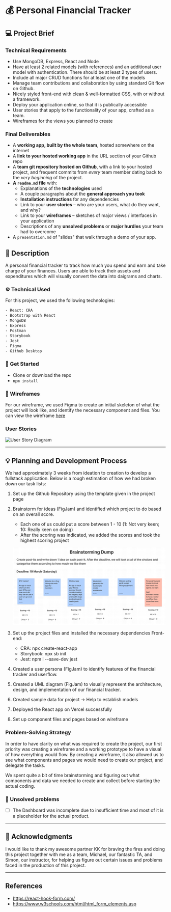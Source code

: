 # 💰 Personal Financial Tracker

## 💻 Project Brief
### Technical Requirements

- Use MongoDB, Express, React and Node
- Have at least 2 related models (with references) and an additional user model with authentication. There should be at least 2 types of users.
- Include all major CRUD functions for at least one of the models
- Manage team contributions and collaboration by using standard Git flow on Github.
- Nicely styled front-end with clean & well-formatted CSS, with or without a framework.
- Deploy your application online, so that it is publically accessible
- User stories that apply to the functionality of your app, crafted as a team.
- Wireframes for the views you planned to create

### Final Deliverables

- A **working app, built by the whole team**, hosted somewhere on the internet
- A **link to your hosted working app** in the URL section of your Github repo
- A **team git repository hosted on Github**, with a link to your hosted project, and frequent commits from _every_ team member dating back to the _very beginning_ of the project.
- **A `readme.md` file** with:
  - Explanations of the **technologies** used
  - A couple paragraphs about the **general approach you took**
  - **Installation instructions** for any dependencies
  - Link to your **user stories** – who are your users, what do they want, and why?
  - Link to your **wireframes** – sketches of major views / interfaces in your application
  - Descriptions of any **unsolved problems** or **major hurdles** your team had to overcome
- A `presentation.md` of "slides" that walk through a demo of your app.

## 📜 Description

A personal financial tracker to track how much you spend and earn and take charge of your finances. Users are able to track their assets and expenditures which will visually convert the data into daigrams and charts. 

### ⚙️ Technical Used
For this project, we used the following technologies:

```
- React: CRA
- Bootstrap with React
- MongoDB
- Express
- Postman
- Storybook
- Jest
- Figma
- Github Desktop
```

### 🚀 Get Started
- Clone or download the repo
- `npm install`

### 📝 Wireframes

For our wireframe, we used Figma to create an initial skeleton of what the project will look like, and identify the necessary component and files. You can view the wireframe [here](https://www.figma.com/file/T4dnXmXGpywDvNKPRQh0ss/Project-3?type=design&node-id=0%3A1&mode=design&t=4ib42sNRdyzkJm20-1)

###  User Stories


![User Story Diagram](https://github.com/chrysaliswoon/financial-tracker/blob/main/src/assets/user_persona.png)


---

## 💡 Planning and Development Process

We had approximately 3 weeks from ideation to creation to develop a fullstack application. Below is a rough estimation of how we had broken down our task lists:

1. Set up the Github Repository using the template given in the project page

2. Brainstorm for ideas (FigJam) and identified which project to do based on an overall score. 
   - Each one of us could put a score between 1 - 10 (1: Not very keen; 10: Really keen on doing)
   - After the scoring was indicated, we added the scores and took the highest scoring project

   ![Brainstorm Process](https://github.com/chrysaliswoon/financial-tracker/blob/main/README_Assets/Brainstorm%20Process.png?raw=true)

3. Set up the project files and installed the necessary dependencies
   Front-end:
   - CRA: npx create-react-app
   - Storybook: npx sb init
   - Jest: npm i --save-dev jest

4. Created a user persona (FigJam) to identify features of the financial tracker and userflow.

5. Created a UML diagram (FigJam) to visually represent the architecture, design, and implementation of our financial tracker.

6. Created sample data for project -> Help to establish models

7. Deployed the React app on Vercel successfully 

8. Set up component files and pages based on wireframe

### Problem-Solving Strategy

In order to have clarity on what was required to create the project, our first priority was creating a wireframe and a working prototype to have a visual of how everything would flow. By creating a wireframe, it also allowed us to see what components and pages we would need to create our project, and delegate the tasks. 

We spent quite a bit of time brainstorming and figuring out what components and data we needed to create and collect before starting the actual coding. 


### 👾 Unsolved problems

- [ ] The Dashboard was incomplete due to insufficient time and most of it is a placeholder for the actual product.

---

## 👻 Acknowledgments

I would like to thank my awesome partner KK for braving the fires and doing this project together with me as a team, Michael, our fantastic TA, and Simon, our instructor, for helping us figure out certain issues and problems faced in the production of this project.

---

 ## References
 
 - https://react-hook-form.com/
 - https://www.w3schools.com/html/html_form_elements.asp
